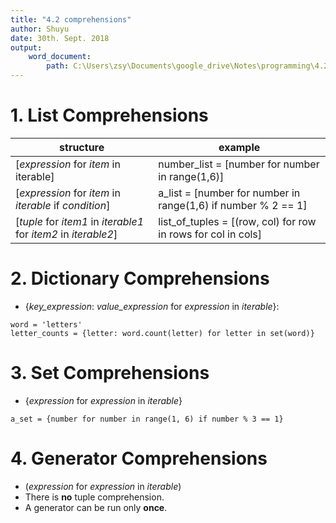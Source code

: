 ```yaml
---
title: "4.2 comprehensions"
author: Shuyu
date: 30th. Sept. 2018
output:
    word_document:
        path: C:\Users\zsy\Documents\google_drive\Notes\programming\4.2 comprehensions.docx
---
```

# 1. List Comprehensions
structure | example
---|---
[_expression_ for _item_ in iterable] | number_list = [number for number in range(1,6)]
[_expression_ for _item_ in _iterable_ if _condition_] | a_list = [number for number in range(1,6) if number % 2 == 1]
[_tuple_ for _item1_ in _iterable1_ for _item2_ in _iterable2_] | list_of_tuples = [(row, col) for row in rows for col in cols]

# 2. Dictionary Comprehensions

* {*key_expression*: *value_expression* for _expression_ in _iterable_}:
```
word = 'letters'
letter_counts = {letter: word.count(letter) for letter in set(word)}
```

# 3. Set Comprehensions

* {_expression_ for _expression_ in _iterable_}
```
a_set = {number for number in range(1, 6) if number % 3 == 1}
```

# 4. Generator Comprehensions

* (_expression_ for _expression_ in _iterable_)
* There is **no**  tuple comprehension.
* A generator can be run only **once**.
